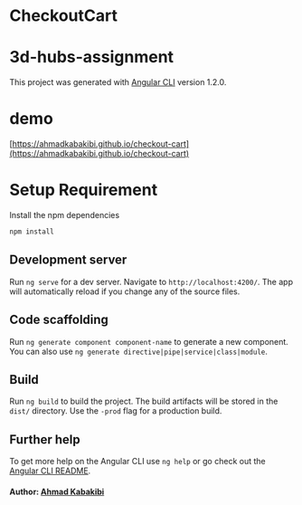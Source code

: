 # CheckoutCart
# 3d-hubs-assignment

This project was generated with [Angular CLI](https://github.com/angular/angular-cli) version 1.2.0.

# demo

[https://ahmadkabakibi.github.io/checkout-cart](https://ahmadkabakibi.github.io/checkout-cart)

# Setup Requirement

Install the npm dependencies

```bash
npm install
```

## Development server

Run `ng serve` for a dev server. Navigate to `http://localhost:4200/`. The app will automatically reload if you change any of the source files.

## Code scaffolding

Run `ng generate component component-name` to generate a new component. You can also use `ng generate directive|pipe|service|class|module`.

## Build

Run `ng build` to build the project. The build artifacts will be stored in the `dist/` directory. Use the `-prod` flag for a production build.

## Further help

To get more help on the Angular CLI use `ng help` or go check out the [Angular CLI README](https://github.com/angular/angular-cli/blob/master/README.md).

#### Author: [Ahmad Kabakibi](https://github.com/AhmadKabakibi)